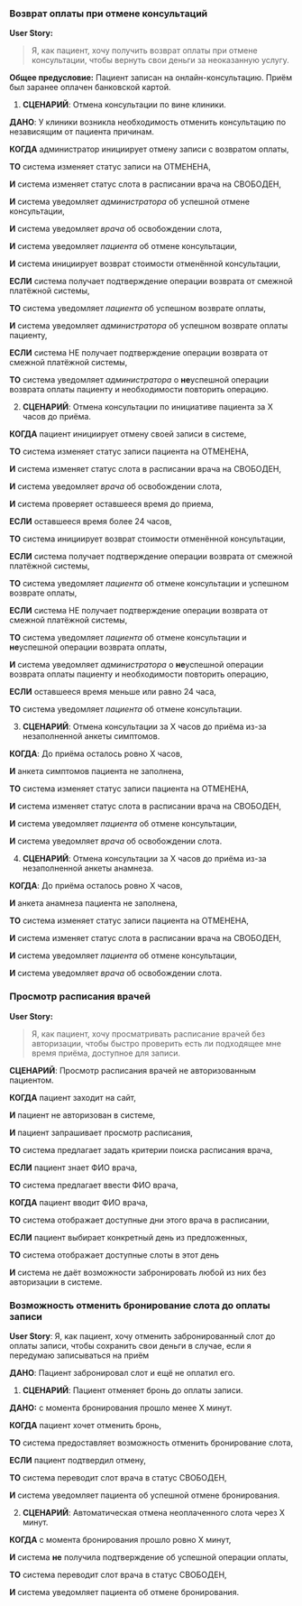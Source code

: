 ### Возврат оплаты при отмене консультаций

**User Story:** 
>Я, как пациент, хочу получить возврат оплаты при отмене консультации, чтобы вернуть свои деньги за неоказанную услугу.

**Общее предусловие:** Пациент записан на онлайн-консультацию. Приём был заранее оплачен банковской картой.

1. **СЦЕНАРИЙ**: Отмена консультации по вине клиники.

**ДАНО**: У клиники возникла необходимость отменить консультацию по независящим от пациента причинам.

**КОГДА** администратор инициирует отмену записи с возвратом оплаты,

**ТО** система изменяет статус записи на ОТМЕНЕНА,

**И** система изменяет статус слота в расписании врача на СВОБОДЕН,

**И** система уведомляет *администратора* об успешной отмене консультации,

**И** система уведомляет *врача* об освобождении слота,

**И** система уведомляет *пациента* об отмене консультации,

**И** система инициирует возврат стоимости отменённой консультации,

**ЕСЛИ** система получает подтверждение операции возврата от смежной платёжной системы,

**ТО** система уведомляет *пациента* об успешном возврате оплаты,

**И** система уведомляет *администратора* об успешном возврате оплаты пациенту,

**ЕСЛИ** система НЕ получает подтверждение операции возврата от смежной платёжной системы,

**ТО** система уведомляет *администратора* о **не**успешной операции возврата оплаты пациенту и необходимости повторить операцию.

2. **СЦЕНАРИЙ**: Отмена консультации по инициативе пациента за Х часов до приёма.

**КОГДА** пациент инициирует отмену своей записи в системе,

**ТО** система изменяет статус записи пациента на ОТМЕНЕНА,

**И** система изменяет статус слота в расписании врача на СВОБОДЕН,

**И** система уведомляет *врача* об освобождении слота,

**И** система проверяет оставшееся время до приема,

**ЕСЛИ** оставшееся время более 24 часов,

**ТО** система инициирует возврат стоимости отменённой консультации,

**ЕСЛИ** система получает подтверждение операции возврата от смежной платёжной системы,

**ТО** система уведомляет *пациента* об отмене консультации и успешном возврате оплаты,

**ЕСЛИ** система НЕ получает подтверждение операции возврата от смежной платёжной системы,

**ТО** система уведомляет *пациента* об отмене консультации и **не**успешной операции возврата оплаты,

**И** система уведомляет *администратора* о **не**успешной операции возврата оплаты пациенту и необходимости повторить операцию,

**ЕСЛИ** оставшееся время меньше или равно 24 часа,

**ТО** система уведомляет *пациента* об отмене консультации.

3. **СЦЕНАРИЙ**: Отмена консультации за X часов до приёма из-за незаполненной анкеты симптомов.

**КОГДА**: До приёма осталось ровно X часов,

**И** анкета симптомов пациента не заполнена,

**ТО** система изменяет статус записи пациента на ОТМЕНЕНА,

**И** система изменяет статус слота в расписании врача на СВОБОДЕН,

**И** система уведомляет *пациента* об отмене консультации,

**И** система уведомляет *врача* об освобождении слота.

4. **СЦЕНАРИЙ**: Отмена консультации за X часов до приёма из-за незаполненной анкеты анамнеза.

**КОГДА**: До приёма осталось ровно X часов,

**И** анкета анамнеза пациента не заполнена,

**ТО** система изменяет статус записи пациента на ОТМЕНЕНА,

**И** система изменяет статус слота в расписании врача на СВОБОДЕН,

**И** система уведомляет *пациента* об отмене консультации,

**И** система уведомляет *врача* об освобождении слота.

### Просмотр расписания врачей

**User Story:**
>Я, как пациент, хочу просматривать расписание врачей без авторизации, чтобы быстро проверить есть ли подходящее мне время приёма, доступное для записи.

**СЦЕНАРИЙ**: Просмотр расписания врачей не авторизованным пациентом.

**КОГДА** пациент заходит на сайт,

**И** пациент не авторизован в системе,

**И** пациент запрашивает просмотр расписания,

**ТО** система предлагает задать критерии поиска расписания врача,

**ЕСЛИ** пациент знает ФИО врача,

**ТО** система предлагает ввести ФИО врача,

**КОГДА** пациент вводит ФИО врача,

**ТО** система отображает доступные дни этого врача в расписании,

**ЕСЛИ** пациент выбирает конкретный день из предложенных,

**ТО** система отображает доступные слоты в этот день

**И** система не даёт возможности забронировать любой из них без авторизации в системе.

### Возможность отменить бронирование слота до оплаты записи

**User Story**:  Я, как пациент, хочу отменить забронированный слот до оплаты записи, чтобы сохранить свои деньги в случае, если я передумаю записываться на приём

**ДАНО**: Пациент забронировал слот и ещё не оплатил его.

1. **СЦЕНАРИЙ**: Пациент отменяет бронь до оплаты записи.

**ДАНО:** с момента бронирования прошло менее X минут.

**КОГДА** пациент хочет отменить бронь,

**ТО** система предоставляет возможность отменить бронирование слота,

**ЕСЛИ** пациент подтвердил отмену,

**ТО** система переводит слот врача в статус СВОБОДЕН,

**И** система уведомляет пациента об успешной отмене бронирования.

2. **СЦЕНАРИЙ**: Автоматическая отмена неоплаченного слота через X минут.

**КОГДА** с момента бронирования прошло ровно X минут,

**И** система **не** получила подтверждение об успешной операции оплаты,

**ТО** система переводит слот врача в статус СВОБОДЕН,

**И** система уведомляет пациента об отмене бронирования.